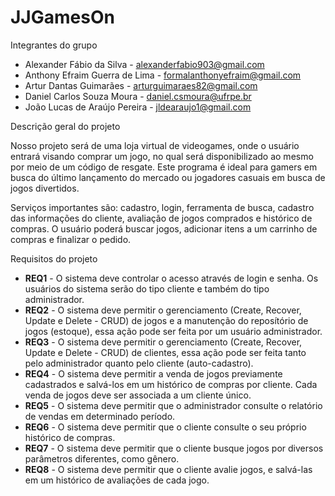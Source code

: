 # JJGamesOn

Integrantes do grupo

* Alexander Fábio da Silva - alexanderfabio903@gmail.com
* Anthony Efraim Guerra de Lima - formalanthonyefraim@gmail.com
* Artur Dantas Guimarães - arturguimaraes82@gmail.com
* Daniel Carlos Souza Moura - daniel.csmoura@ufrpe.br
* João Lucas de Araújo Pereira - jldearaujo1@gmail.com

Descrição geral do projeto

Nosso projeto será de uma loja virtual de videogames, onde o usuário entrará visando comprar um jogo, no qual será
disponibilizado ao mesmo por meio de um código de resgate. Este programa é ideal para gamers em busca do último
lançamento do mercado ou jogadores casuais em busca de jogos divertidos.

Serviços importantes são: cadastro, login, ferramenta de busca, cadastro das informações do cliente, avaliação de jogos
comprados e histórico de compras. O usuário poderá buscar jogos, adicionar itens a um carrinho de compras e finalizar o
pedido.

Requisitos do projeto

* **REQ1** - O sistema deve controlar o acesso através de login e senha. Os usuários do sistema serão do tipo cliente e
  também do tipo administrador.
* **REQ2** - O sistema deve permitir o gerenciamento (Create, Recover, Update e Delete - CRUD) de jogos e a manutenção
  do reposítório de jogos (estoque), essa ação pode ser feita por um usuário administrador.
* **REQ3** - O sistema deve permitir o gerenciamento (Create, Recover, Update e Delete - CRUD) de clientes, essa ação
  pode ser feita tanto pelo administrador quanto pelo cliente (auto-cadastro).
* **REQ4** - O sistema deve permitir a venda de jogos previamente cadastrados e salvá-los em um histórico de compras por
  cliente. Cada venda de jogos deve ser associada a um cliente único.
* **REQ5** - O sistema deve permitir que o administrador consulte o relatório de vendas em determinado período.
* **REQ6** - O sistema deve permitir que o cliente consulte o seu próprio histórico de compras.
* **REQ7** - O sistema deve permitir que o cliente busque jogos por diversos parâmetros diferentes, como gênero.
* **REQ8** - O sistema deve permitir que o cliente avalie jogos, e salvá-las em um histórico de avaliações de cada jogo.
